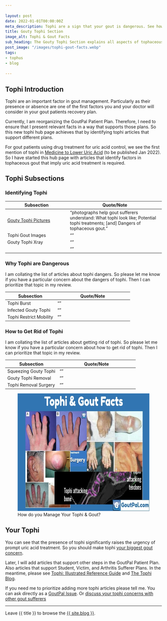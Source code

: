 ```yaml
---

layout: post
date: 2022-01-01T00:00:00Z
meta_description: Tophi are a sign that your gout is dangerous. See how they affect diagnosis, uric acid treatment, and your quiality of life.
title: Gouty Tophi Section
image_alt: Tophi & Gout Facts
sub_heading: The Gouty Tophi Section explains all aspects of tophaceous gout.
post_image: "/images/tophi-gout-facts.webp"
tags:
- tophus
- blog

---
```


<h2 id="intro">Tophi Introduction</h2>

Tophi are an important factor in gout management. Particularly as their presence or absence are one of the first factors you and your doctor will consider in your gout patients recovery plan.

Currently, I am reorganizing the GoutPal Patient Plan. Therefore, I need to ensure that I present relevant facts in a way that supports those plans. So this new tophi hub page achieves that by identifying tophi articles that support different plans.

For gout patients using drug treatment for uric acid control, we see the first mention of tophi in <a href="/blog/starting-gout-plans/#who">Medicine to Lower Uric Acid</a> (to be published Jan 2022). So I have started this hub page with articles that identify factors in tophaceous gout that imply uric acid treatment is required.

<h2 id="list">Tophi Subsections</h2>

<h3 id="what">Identifying Tophi</h3>

<table id="list" style="width: 100%;">
	<thead>
		<tr>
			<th style="width: 40%;">Subsection</th>
			<th style="width: 60%;">Quote/Note</th>
		</tr>
	</thead>
	<tbody>
		<tr id="pics">
			<td><a href="/tophi/gouty-tophi-pictures/">Gouty Tophi Pictures</a></td>
			<td><q cite="/tophi/gouty-tophi-pictures/">photographs help gout sufferers understand: What tophi look like; Potential tophi treatments; [and] Dangers of tophaceous gout.</q></td>
		</tr>
		<tr id="dect">
			<td>Tophi Gout Images</td>
			<td><q cite=""></q></td>
		</tr>
		<tr id="xray">
			<td>Gouty Tophi Xray</td>
			<td><q cite=""></q></td>
		</tr>
		<tr id="">
			<td></td>
			<td><q cite=""></q></td>
		</tr>
	</tbody>
</table>

<h3 id="why">Why Tophi are Dangerous</h3>

I am collating the list of articles about tophi dangers. So please let me know if you have a particular concern about the dangers of tophi. Then I can prioritize that topic in my review.

<table id="list" style="width: 100%;">
	<thead>
		<tr>
			<th style="width: 40%;">Subsection</th>
			<th style="width: 60%;">Quote/Note</th>
		</tr>
	</thead>
	<tbody>
		<tr id="burst">
			<td>Tophi Burst</td>
			<td><q cite=""></q></td>
		</tr>
		<tr id="infection">
			<td>Infected Gouty Tophi</td>
			<td><q cite=""></q></td>
		</tr>
		<tr id="mobility">
			<td>Tophi Restrict Mobility</td>
			<td><q cite=""></q></td>
		</tr>
	</tbody>
</table>

<h3 id="how">How to Get Rid of Tophi</h3>

I am collating the list of articles about getting rid of tophi. So please let me know if you have a particular concern about how to get rid of tophi. Then I can prioritize that topic in my review.

<table id="list" style="width: 100%;">
	<thead>
		<tr>
			<th style="width: 40%;">Subsection</th>
			<th style="width: 60%;">Quote/Note</th>
		</tr>
	</thead>
	<tbody>
		<tr id="squeeze">
			<td>Squeezing Gouty Tophi</td>
			<td><q cite=""></q></td>
		</tr>
		<tr id="removal">
			<td>Gouty Tophi Removal</td>
			<td><q cite=""></q></td>
		</tr>
		<tr id="surgery">
			<td>Tophi Removal Surgery</td>
			<td><q cite=""></q></td>
		</tr>
	</tbody>
</table>

<figure class="inner">
<img src="/images/tophi-gout-facts.webp" alt="Tophi & Gout Facts"  width="610" height="377">
  <figcaption>How do you Manage Your Tophi & Gout?</figcaption>
</figure>

<h2 id="next">Your Tophi</h2>
You can see that the presence of tophi significantly raises the urgency of prompt uric acid treatment. So you should make tophi <a href="/blog/whats-your-biggest-gout-concern/">your biggest gout concern</a>.

Later, I will add articles that support other steps in the GoutPal Patient Plan. Also articles that support Student, Victim, and Arthritis Sufferer Plans. In the meantime, please see <a href="/gout-symptoms/tophi/">Tophi: Illustrated Reference Guide</a> and <a href="/topic/tophi/">The Tophi Blog</a>.

If you need me to prioritize adding more tophi articles please tell me. You can ask directly as a <a href="{{ site.social_links.github }}issues">GoutPal Issue</a>. Or <a href="{{ site.social_links.github }}discussions">discuss your tophi concerns with other gout sufferers</a>

***

Leave {{ title }} to browse the <a href="/blog">{{ site.blog }}</a>.
